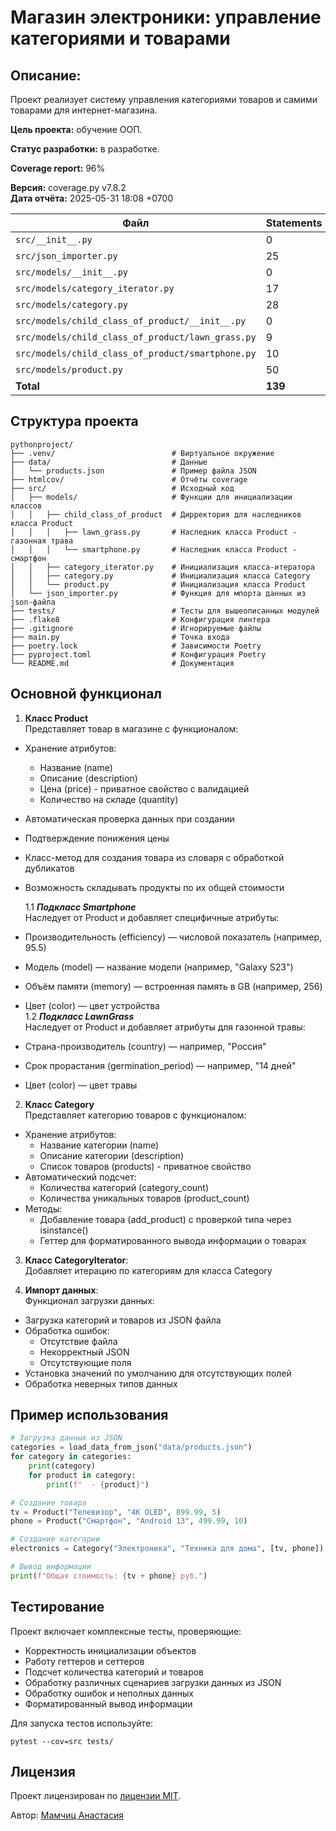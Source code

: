 # Магазин электроники: управление категориями и товарами

## Описание: 

Проект реализует систему управления категориями товаров и самими товарами для интернет-магазина.

**Цель проекта:** обучение ООП.

**Статус разработки:** в разработке.

**Coverage report:** 96%

**Версия:** coverage.py v7.8.2  
**Дата отчёта:** 2025-05-31 18:08 +0700

| Файл                      | Statements | Missing | Excluded | Coverage |
|---------------------------|------------|---------|----------|----------|
| `src/__init__.py`                         | 0          | 0       | 0        | 100%     |
| `src/json_importer.py`                    | 25         | 0       | 0        | 100%     |
| `src/models/__init__.py`                  | 0          | 0       | 0        | 100%     |
| `src/models/category_iterator.py`         | 17         | 1       | 0        | 94%      |
| `src/models/category.py`                  | 28         | 2       | 0        | 93%      |
| `src/models/child_class_of_product/__init__.py` | 0       | 0       | 0        | 100%     |
| `src/models/child_class_of_product/lawn_grass.py` | 9      | 1       | 0        | 89%      |
| `src/models/child_class_of_product/smartphone.py` | 10     | 1       | 0        | 90%      |
| `src/models/product.py`                   | 50         | 0       | 0        | 100%     |
| **Total**                                 | **139**    | **5**   | **0**    | **96%**  |

## Структура проекта

```
pythonproject/
├── .venv/                          # Виртуальное окружение
├── data/                           # Данные
│   └── products.json               # Пример файла JSON
├── htmlcov/                        # Отчёты coverage
├── src/                            # Исходный код
│   ├── models/                     # Функции для инициализации классов
│   │   ├── child_class_of_product  # Дирректория для наследников класса Product
│   │   │   ├── lawn_grass.py       # Наследник класса Product - газонная трава
│   │   │   └── smartphone.py       # Наследник класса Product - смартфон
│   │   ├── category_iterator.py    # Инициализация класса-итератора 
│   │   ├── category.py             # Инициализация класса Сategory
│   │   └── product.py              # Инициализация класса Product
│   └── json_importer.py            # Функция для мпорта данных из json-файла
├── tests/                          # Тесты для вышеописанных модулей
├── .flake8                         # Конфигурация линтера
├── .gitignore                      # Игнорируемые файлы
├── main.py                         # Точка входа
├── poetry.lock                     # Зависимости Poetry
├── pyproject.toml                  # Конфигурация Poetry
└── README.md                       # Документация
```

## Основной функционал

1. **Класс Product**  
Представляет товар в магазине с функционалом:
- Хранение атрибутов:
  - Название (name)
  - Описание (description)
  - Цена (price) - приватное свойство с валидацией
  - Количество на складе (quantity)
- Автоматическая проверка данных при создании
- Подтверждение понижения цены
- Класс-метод для создания товара из словаря с обработкой дубликатов
- Возможность складывать продукты по их общей стоимости

  1.1 ***Подкласс Smartphone***  
Наследует от Product и добавляет специфичные атрибуты:
- Производительность (efficiency) — числовой показатель (например, 95.5)
- Модель (model) — название модели (например, "Galaxy S23")
- Объём памяти (memory) — встроенная память в GB (например, 256)
- Цвет (color) — цвет устройства  
  1.2 ***Подкласс LawnGrass***  
Наследует от Product и добавляет атрибуты для газонной травы:  
- Страна-производитель (country) — например, "Россия"
- Срок прорастания (germination_period) — например, "14 дней"
- Цвет (color) — цвет травы

2. **Класс Category**  
Представляет категорию товаров с функционалом:
- Хранение атрибутов:
  - Название категории (name)
  - Описание категории (description)
  - Список товаров (products) - приватное свойство
- Автоматический подсчет:
  - Количества категорий (category_count)
  - Количества уникальных товаров (product_count)
- Методы:
  - Добавление товара (add_product) с проверкой типа через isinstance()
  - Геттер для форматированного вывода информации о товарах

3. **Класс CategoryIterator**:  
Добавляет итерацию по категориям для класса Category


4. **Импорт данных**:  
Функционал загрузки данных:
- Загрузка категорий и товаров из JSON файла
- Обработка ошибок:
  - Отсутствие файла
  - Некорректный JSON
  - Отсутствующие поля
- Установка значений по умолчанию для отсутствующих полей
- Обработка неверных типов данных
## Пример использования

```python
# Загрузка данных из JSON
categories = load_data_from_json("data/products.json")
for category in categories:
    print(category)
    for product in category:
        print(f"  - {product}")

# Создание товара
tv = Product("Телевизор", "4K OLED", 899.99, 5)
phone = Product("Смартфон", "Android 13", 499.99, 10)

# Создание категории
electronics = Category("Электроника", "Техника для дома", [tv, phone])

# Вывод информации
print(f"Общая стоимость: {tv + phone} руб.")
```

## Тестирование

Проект включает комплексные тесты, проверяющие:  
- Корректность инициализации объектов  
- Работу геттеров и сеттеров
- Подсчет количества категорий и товаров
- Обработку различных сценариев загрузки данных из JSON
- Обработку ошибок и неполных данных
- Форматированный вывод информации


Для запуска тестов используйте:
```
pytest --cov=src tests/
```

## Лицензия
Проект лицензирован по [лицензии MIT](LICENSE).

Автор: [Мамчиц Анастасия](https://github.com/MamchitsAnastasia)